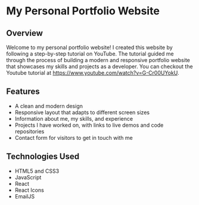 # My Personal Portfolio Website

## Overview
Welcome to my personal portfolio website! I created this website by following a step-by-step tutorial on YouTube. The tutorial guided me through the process of building a modern and responsive portfolio website that showcases my skills and projects as a developer.  You can checkout the Youtube tutorial at https://www.youtube.com/watch?v=G-Cr00UYokU.

## Features

- A clean and modern design
- Responsive layout that adapts to different screen sizes
- Information about me, my skills, and experience
- Projects I have worked on, with links to live demos and code repositories
- Contact form for visitors to get in touch with me

## Technologies Used

- HTML5 and CSS3
- JavaScript
- React
- React Icons
- EmailJS


